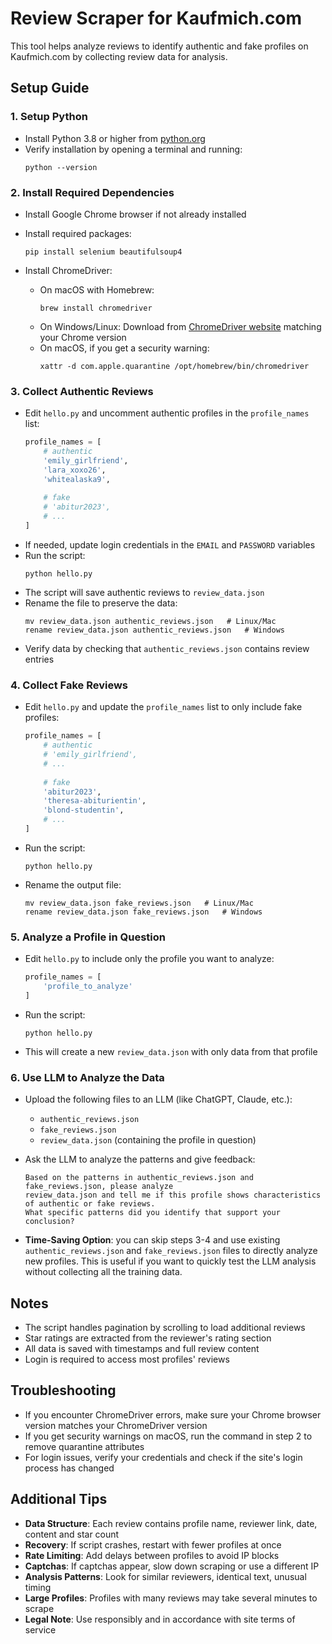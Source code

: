 # Review Scraper for Kaufmich.com

This tool helps analyze reviews to identify authentic and fake profiles on Kaufmich.com by collecting review data for analysis.

## Setup Guide

### 1. Setup Python

- Install Python 3.8 or higher from [python.org](https://www.python.org/downloads/)
- Verify installation by opening a terminal and running:
  ```
  python --version
  ```

### 2. Install Required Dependencies

- Install Google Chrome browser if not already installed
- Install required packages:
  ```
  pip install selenium beautifulsoup4
  ```

- Install ChromeDriver:
  - On macOS with Homebrew:
    ```
    brew install chromedriver
    ```
  - On Windows/Linux: Download from [ChromeDriver website](https://chromedriver.chromium.org/downloads) matching your Chrome version
  - On macOS, if you get a security warning:
    ```
    xattr -d com.apple.quarantine /opt/homebrew/bin/chromedriver
    ```

### 3. Collect Authentic Reviews

- Edit `hello.py` and uncomment authentic profiles in the `profile_names` list:
  ```python
  profile_names = [
      # authentic
      'emily_girlfriend',
      'lara_xoxo26',
      'whitealaska9',
      
      # fake
      # 'abitur2023',
      # ...
  ]
  ```
- If needed, update login credentials in the `EMAIL` and `PASSWORD` variables
- Run the script:
  ```
  python hello.py
  ```
- The script will save authentic reviews to `review_data.json`
- Rename the file to preserve the data:
  ```
  mv review_data.json authentic_reviews.json   # Linux/Mac
  rename review_data.json authentic_reviews.json   # Windows
  ```
- Verify data by checking that `authentic_reviews.json` contains review entries

### 4. Collect Fake Reviews

- Edit `hello.py` and update the `profile_names` list to only include fake profiles:
  ```python
  profile_names = [
      # authentic
      # 'emily_girlfriend',
      # ...
      
      # fake
      'abitur2023',
      'theresa-abiturientin',
      'blond-studentin',
      # ...
  ]
  ```
- Run the script:
  ```
  python hello.py
  ```
- Rename the output file:
  ```
  mv review_data.json fake_reviews.json   # Linux/Mac
  rename review_data.json fake_reviews.json   # Windows
  ```

### 5. Analyze a Profile in Question

- Edit `hello.py` to include only the profile you want to analyze:
  ```python
  profile_names = [
      'profile_to_analyze'
  ]
  ```
- Run the script:
  ```
  python hello.py
  ```
- This will create a new `review_data.json` with only data from that profile

### 6. Use LLM to Analyze the Data

- Upload the following files to an LLM (like ChatGPT, Claude, etc.):
  - `authentic_reviews.json`
  - `fake_reviews.json`
  - `review_data.json` (containing the profile in question)

- Ask the LLM to analyze the patterns and give feedback:
  ```
  Based on the patterns in authentic_reviews.json and fake_reviews.json, please analyze 
  review_data.json and tell me if this profile shows characteristics of authentic or fake reviews.
  What specific patterns did you identify that support your conclusion?
  ```

- **Time-Saving Option**: you can skip steps 3-4 and use existing `authentic_reviews.json` and `fake_reviews.json` files to directly analyze new profiles. This is useful if you want to quickly test the LLM analysis without collecting all the training data.

## Notes

- The script handles pagination by scrolling to load additional reviews
- Star ratings are extracted from the reviewer's rating section
- All data is saved with timestamps and full review content
- Login is required to access most profiles' reviews

## Troubleshooting

- If you encounter ChromeDriver errors, make sure your Chrome browser version matches your ChromeDriver version
- If you get security warnings on macOS, run the command in step 2 to remove quarantine attributes
- For login issues, verify your credentials and check if the site's login process has changed

## Additional Tips

- **Data Structure**: Each review contains profile name, reviewer link, date, content and star count
- **Recovery**: If script crashes, restart with fewer profiles at once
- **Rate Limiting**: Add delays between profiles to avoid IP blocks
- **Captchas**: If captchas appear, slow down scraping or use a different IP
- **Analysis Patterns**: Look for similar reviewers, identical text, unusual timing
- **Large Profiles**: Profiles with many reviews may take several minutes to scrape
- **Legal Note**: Use responsibly and in accordance with site terms of service 